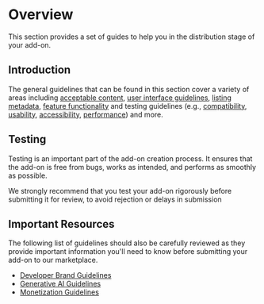 # Overview

This section provides a set of guides to help you in the distribution stage of your add-on.

## Introduction

The general guidelines that can be found in this section cover a variety of areas including [acceptable content](./content.md), [user interface guidelines](./user_interface.md), [listing metadata](./listing.md), [feature functionality](./features.md) and testing guidelines (e.g., [compatibility](./compatibility.md), [usability](./usability.md), [accessibility](./accessibility.md), [performance](./performance.md)) and more.

## Testing

Testing is an important part of the add-on creation process. It ensures that the add-on is free from bugs, works as intended, and performs as smoothly as possible.

We strongly recommend that you test your add-on rigorously before submitting it for review, to avoid rejection or delays in submission

## Important Resources

The following list of guidelines should also be carefully reviewed as they provide important information you'll need to know before submitting your add-on to our marketplace.

- [Developer Brand Guidelines](../brand_guidelines.md)
- [Generative AI Guidelines](../genai/index.md)
- [Monetization Guidelines](../monetization.md)
